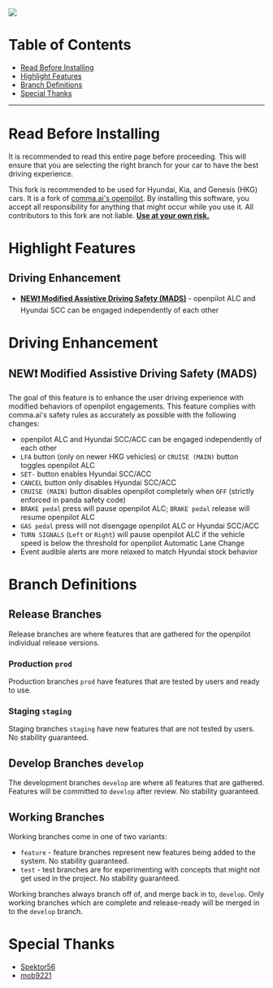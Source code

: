 ![](https://user-images.githubusercontent.com/37757984/127420744-89ca219c-8f8e-46d3-bccf-c1cb53b81bb1.png)

Table of Contents
=======================

* [Read Before Installing](#read-before-installing)
* [Highlight Features](#highlight-features)
* [Branch Definitions](#branch-definitions)
* [Special Thanks](#special-thanks)

---

Read Before Installing
=======================

It is recommended to read this entire page before proceeding. This will ensure that you are selecting the right branch for your car to have the best driving experience.

This fork is recommended to be used for Hyundai, Kia, and Genesis (HKG) cars. It is a fork of [comma.ai's openpilot](https://github.com/commaai/openpilot). By installing this software, you accept all responsibility for anything that might occur while you use it. All contributors to this fork are not liable. <ins>**Use at your own risk.**</ins>

Highlight Features
=======================

## Driving Enhancement
* [**NEW❗ Modified Assistive Driving Safety (MADS)**](NEW❗-modified-assistive-driving-safety-(mads)) - openpilot ALC and Hyundai SCC can be engaged independently of each other

Driving Enhancement
=======================

## NEW❗ Modified Assistive Driving Safety (MADS)
The goal of this feature is to enhance the user driving experience with modified behaviors of openpilot engagements. This feature complies with comma.ai's safety rules as accurately as possible with the following changes:
* openpilot ALC and Hyundai SCC/ACC can be engaged independently of each other
* `LFA` button (only on newer HKG vehicles) or `CRUISE (MAIN)` button toggles openpilot ALC
* `SET-` button enables Hyundai SCC/ACC
* `CANCEL` button only disables Hyundai SCC/ACC
* `CRUISE (MAIN)` button disables openpilot completely when `OFF` (strictly enforced in panda safety code)
* `BRAKE pedal` press will pause openpilot ALC; `BRAKE pedal` release will resume openpilot ALC
* `GAS pedal` press will not disengage openpilot ALC or Hyundai SCC/ACC
* `TURN SIGNALS` (`Left` or `Right`) will pause openpilot ALC if the vehicle speed is below the threshold for openpilot Automatic Lane Change
* Event audible alerts are more relaxed to match Hyundai stock behavior

Branch Definitions
=======================

## Release Branches
Release branches are where features that are gathered for the openpilot individual release versions.

### Production `prod`
Production branches `prod` have features that are tested by users and ready to use.

### Staging `staging`
Staging branches `staging` have new features that are not tested by users. No stability guaranteed.

## Develop Branches `develop`
The development branches `develop` are where all features that are gathered. Features will be committed to `develop` after review. No stability guaranteed.

## Working Branches
Working branches come in one of two variants:
* `feature` - feature branches represent new features being added to the system. No stability guaranteed.
* `test` - test branches are for experimenting with concepts that might not get used in the project. No stability guaranteed.

Working branches always branch off of, and merge back in to, `develop`. Only working branches which are complete and release-ready will be merged in to the `develop` branch.

Special Thanks
=======================

* [Spektor56](https://github.com/spektor56/openpilot)
* [mob9221](https://github.com/mob9221/opendbc)